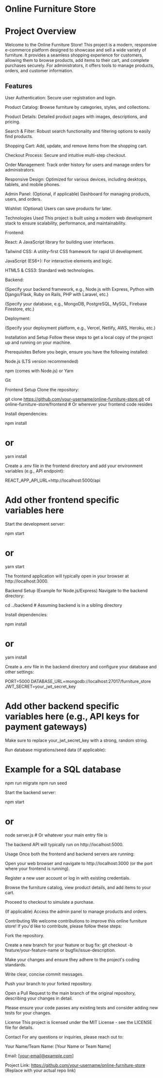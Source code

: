 # Online Furniture Store
# Project Overview
Welcome to the Online Furniture Store! This project is a modern, responsive e-commerce platform designed to showcase and sell a wide variety of furniture. It provides a seamless shopping experience for customers, allowing them to browse products, add items to their cart, and complete purchases securely. For administrators, it offers tools to manage products, orders, and customer information.

## Features
User Authentication: Secure user registration and login.

Product Catalog: Browse furniture by categories, styles, and collections.

Product Details: Detailed product pages with images, descriptions, and pricing.

Search & Filter: Robust search functionality and filtering options to easily find products.

Shopping Cart: Add, update, and remove items from the shopping cart.

Checkout Process: Secure and intuitive multi-step checkout.

Order Management: Track order history for users and manage orders for administrators.

Responsive Design: Optimized for various devices, including desktops, tablets, and mobile phones.

Admin Panel: (Optional, if applicable) Dashboard for managing products, users, and orders.

Wishlist: (Optional) Users can save products for later.

Technologies Used
This project is built using a modern web development stack to ensure scalability, performance, and maintainability.

Frontend:

React: A JavaScript library for building user interfaces.

Tailwind CSS: A utility-first CSS framework for rapid UI development.

JavaScript (ES6+): For interactive elements and logic.

HTML5 & CSS3: Standard web technologies.

Backend:

(Specify your backend framework, e.g., Node.js with Express, Python with Django/Flask, Ruby on Rails, PHP with Laravel, etc.)

(Specify your database, e.g., MongoDB, PostgreSQL, MySQL, Firebase Firestore, etc.)

Deployment:

(Specify your deployment platform, e.g., Vercel, Netlify, AWS, Heroku, etc.)

Installation and Setup
Follow these steps to get a local copy of the project up and running on your machine.

Prerequisites
Before you begin, ensure you have the following installed:

Node.js (LTS version recommended)

npm (comes with Node.js) or Yarn

Git

Frontend Setup
Clone the repository:

git clone https://github.com/your-username/online-furniture-store.git
cd online-furniture-store/frontend # Or wherever your frontend code resides

Install dependencies:

npm install
# or
yarn install

Create a .env file in the frontend directory and add your environment variables (e.g., API endpoint):

REACT_APP_API_URL=http://localhost:5000/api
# Add other frontend specific variables here

Start the development server:

npm start
# or
yarn start

The frontend application will typically open in your browser at http://localhost:3000.

Backend Setup (Example for Node.js/Express)
Navigate to the backend directory:

cd ../backend # Assuming backend is in a sibling directory

Install dependencies:

npm install
# or
yarn install

Create a .env file in the backend directory and configure your database and other settings:

PORT=5000
DATABASE_URL=mongodb://localhost:27017/furniture_store
JWT_SECRET=your_jwt_secret_key
# Add other backend specific variables here (e.g., API keys for payment gateways)

Make sure to replace your_jwt_secret_key with a strong, random string.

Run database migrations/seed data (if applicable):

# Example for a SQL database
npm run migrate
npm run seed

Start the backend server:

npm start
# or
node server.js # Or whatever your main entry file is

The backend API will typically run on http://localhost:5000.

Usage
Once both the frontend and backend servers are running:

Open your web browser and navigate to http://localhost:3000 (or the port where your frontend is running).

Register a new user account or log in with existing credentials.

Browse the furniture catalog, view product details, and add items to your cart.

Proceed to checkout to simulate a purchase.

(If applicable) Access the admin panel to manage products and orders.

Contributing
We welcome contributions to improve this online furniture store! If you'd like to contribute, please follow these steps:

Fork the repository.

Create a new branch for your feature or bug fix: git checkout -b feature/your-feature-name or bugfix/issue-description.

Make your changes and ensure they adhere to the project's coding standards.

Write clear, concise commit messages.

Push your branch to your forked repository.

Open a Pull Request to the main branch of the original repository, describing your changes in detail.

Please ensure your code passes any existing tests and consider adding new tests for your changes.

License
This project is licensed under the MIT License - see the LICENSE file for details.

Contact
For any questions or inquiries, please reach out to:

Your Name/Team Name: [Your Name or Team Name]

Email: [your-email@example.com]

Project Link: https://github.com/your-username/online-furniture-store (Replace with your actual repo link)
